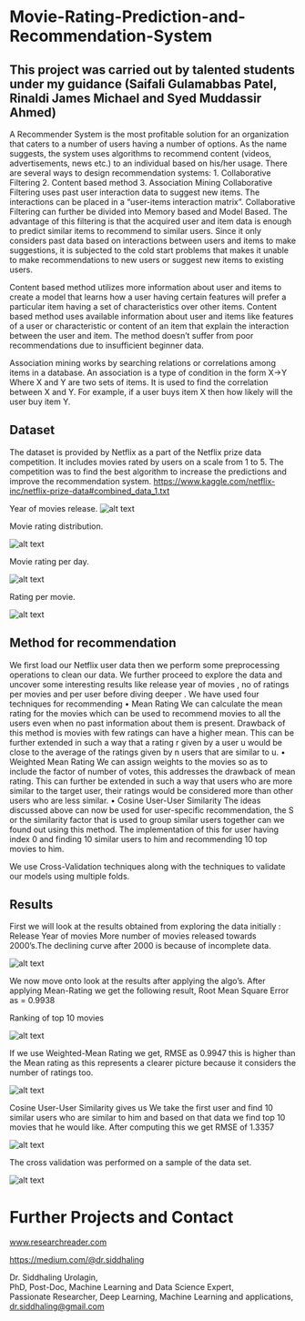 # Movie-Rating-Prediction-and-Recommendation-System


## This project was carried out by talented students under my guidance (Saifali Gulamabbas Patel, Rinaldi James Michael and	Syed Muddassir Ahmed)

A Recommender System is the most profitable solution for an organization that caters to a number of users having a number of options. As the name suggests, the system uses algorithms to recommend content (videos, advertisements, news etc.) to an individual based on his/her usage. There are several ways to design recommendation systems: 
    1. Collaborative Filtering
    2. Content based method
    3. Association Mining
Collaborative Filtering uses past user interaction data to suggest new items. The interactions can be placed in a “user-items interaction matrix”. Collaborative Filtering can further be divided into Memory based and Model Based. The advantage of this filtering is that the acquired user and item data is enough to predict similar items to recommend to similar users. Since it only considers past data based on interactions between users and items to make suggestions, it is subjected to the cold start problems that makes it unable to make recommendations to new users or suggest new items to existing users.    

Content based method utilizes more information about user and items to create a model that learns how a user having certain features will prefer a particular item having a set of characteristics over other items. Content based method uses available information about user and items like features of a user or characteristic or content of an item that explain the interaction between the user and item. The method doesn’t suffer from poor recommendations due to insufficient beginner data.

Association mining works by searching relations or correlations among items in a database. An association is a type of condition in the form X->Y Where X and Y are two sets of items. It is used to find the correlation between X and Y. For example, if a user buys item X then how likely will the user buy item Y.

## Dataset 
The dataset is provided by Netflix as a part of the Netflix prize data competition. It includes movies rated by users on a scale from 1 to 5. The competition was to find the best algorithm to increase the predictions and improve the recommendation system.
https://www.kaggle.com/netflix-inc/netflix-prize-data#combined_data_1.txt

Year of movies release.
![alt text](https://github.com/siddhaling/Movie-Rating-Prediction-and-Recommendation-System/blob/main/images/1.jpg)

Movie rating distribution.

![alt text](https://github.com/siddhaling/Movie-Rating-Prediction-and-Recommendation-System/blob/main/images/2.jpg)

Movie rating per day.

![alt text](https://github.com/siddhaling/Movie-Rating-Prediction-and-Recommendation-System/blob/main/images/3.jpg)

Rating per movie.

![alt text](https://github.com/siddhaling/Movie-Rating-Prediction-and-Recommendation-System/blob/main/images/4.jpg)



## Method for recommendation
We first load our Netflix user data then we perform some preprocessing operations to clean our data. We further proceed to explore the data and uncover some interesting results like release year of movies , no of ratings per movies and per user before diving deeper .
We have used four techniques for recommending 
    • Mean Rating
We can calculate the mean rating for the movies which can be used to recommend movies to all the users even when no past information about them is present.
Drawback of this method is movies with few ratings can have a higher mean.
This can be further extended in such a way that a rating r given by a user u would be close to the average of the ratings given by n users that are similar to u.
    • Weighted Mean Rating
We can assign weights to the movies so as to include the factor of number of votes, this addresses the drawback of mean rating.
This can further be extended in such a way that users who are more similar to the target user, their ratings would be considered more than other users who are less similar.
    • Cosine User-User Similarity
The ideas discussed above can now be used for user-specific recommendation, the S or the similarity factor that is used to group similar users together can we found out using this method.
The implementation of this for user having index 0 and finding 10 similar users to him and recommending 10 top movies to him.

We use Cross-Validation techniques along with the techniques to validate our models using multiple folds.
## Results
First we will look at the results obtained from exploring the data initially :
Release Year of movies More number of movies released towards 2000’s.The declining curve after 2000 is because of incomplete data.

![alt text](https://github.com/siddhaling/Movie-Rating-Prediction-and-Recommendation-System/blob/main/images/9.jpg)

We now move onto look at the results after applying the algo’s. After applying Mean-Rating we get the following result, Root Mean Square Error as = 0.9938

Ranking of top 10 movies

![alt text](https://github.com/siddhaling/Movie-Rating-Prediction-and-Recommendation-System/blob/main/images/10.jpg)

If we use Weighted-Mean Rating we get, RMSE as 0.9947 this is higher than the Mean rating as this represents a clearer picture because it considers the number of ratings too.

![alt text](https://github.com/siddhaling/Movie-Rating-Prediction-and-Recommendation-System/blob/main/images/11.jpg)

Cosine User-User Similarity gives us We take the first user and find 10 similar users who are similar to him and based on that data we find top 10 movies that he would like.
After computing this we get RMSE of 1.3357

![alt text](https://github.com/siddhaling/Movie-Rating-Prediction-and-Recommendation-System/blob/main/images/12.jpg)

 The cross validation was performed on a sample of the data set.
 
 ![alt text](https://github.com/siddhaling/Movie-Rating-Prediction-and-Recommendation-System/blob/main/images/13.jpg)
 
 # Further Projects and Contact
www.researchreader.com

https://medium.com/@dr.siddhaling

Dr. Siddhaling Urolagin,\
PhD, Post-Doc, Machine Learning and Data Science Expert,\
Passionate Researcher, Deep Learning, Machine Learning and applications,\
dr.siddhaling@gmail.com
